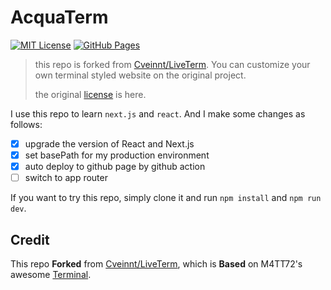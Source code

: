 # AcquaTerm

[![MIT License](https://img.shields.io/badge/License-MIT-green.svg)](https://choosealicense.com/licenses/mit/)
[![GitHub Pages](https://github.com/ZerolAcqua/acqua-term/actions/workflows/gh-pages.yml/badge.svg)](https://github.com/ZerolAcqua/acqua-term/actions/workflows/gh-pages.yml)

> this repo is forked from [Cveinnt/LiveTerm](https://github.com/Cveinnt/LiveTerm).
> You can customize your own terminal styled website on the original project.
>
> the original [license](./src/LICENSE) is here.

I use this repo to learn `next.js` and `react`. And I make some changes as follows:

- [x] upgrade the version of React and Next.js
- [x] set basePath for my production environment
- [x] auto deploy to github page by github action
- [ ] switch to app router

If you want to try this repo, simply clone it and run `npm install` and `npm run dev`.

## Credit

This repo **Forked** from [Cveinnt/LiveTerm](https://github.com/Cveinnt/LiveTerm), which is **Based** on M4TT72's awesome [Terminal](https://github.com/m4tt72/terminal).
